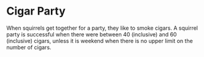 # Cigar Party

When squirrels get together for a party, they like to smoke cigars.
A squirrel party is successful when there were between 40 (inclusive)
and 60 (inclusive) cigars, unless it is weekend when there is no
upper limit on the number of cigars.
